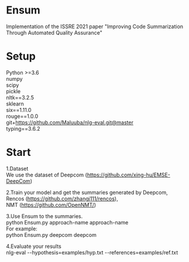 # Ensum
Implementation of the ISSRE 2021 paper "Improving Code Summarization Through Automated Quality Assurance"

# Setup
Python >=3.6  
numpy  
scipy  
pickle  
nltk==3.2.5  
sklearn  
six==1.11.0  
rouge==1.0.0  
git+https://github.com/Maluuba/nlg-eval.git@master  
typing==3.6.2
# Start
1.Dataset  
We use the dataset of Deepcom (https://github.com/xing-hu/EMSE-DeepCom)

2.Train your model and get the summaries generated by Deepcom,   
Rencos (https://github.com/zhangj111/rencos),   
NMT (https://github.com/OpenNMT/)

3.Use Ensum to the summaries.  
python Ensum.py approach-name approach-name  
For example:  
python Ensum.py deepcom deepcom

4.Evaluate your results  
nlg-eval --hypothesis=examples/hyp.txt --references=examples/ref.txt 
